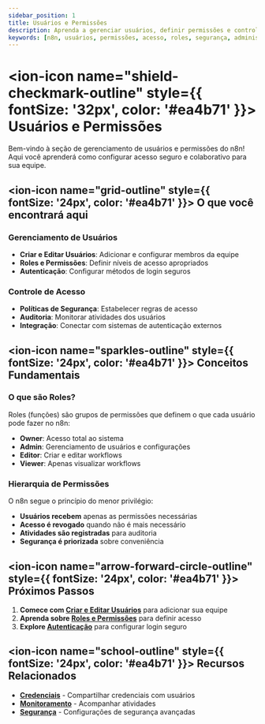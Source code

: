 ```yaml
---
sidebar_position: 1
title: Usuários e Permissões
description: Aprenda a gerenciar usuários, definir permissões e controlar acesso no n8n
keywords: [n8n, usuários, permissões, acesso, roles, segurança, administração]
---
```


# <ion-icon name="shield-checkmark-outline" style={{ fontSize: '32px', color: '#ea4b71' }}></ion-icon> Usuários e Permissões

Bem-vindo à seção de gerenciamento de usuários e permissões do n8n! Aqui você aprenderá como configurar acesso seguro e colaborativo para sua equipe.

## <ion-icon name="grid-outline" style={{ fontSize: '24px', color: '#ea4b71' }}></ion-icon> O que você encontrará aqui

### Gerenciamento de Usuários

- **Criar e Editar Usuários**: Adicionar e configurar membros da equipe
- **Roles e Permissões**: Definir níveis de acesso apropriados
- **Autenticação**: Configurar métodos de login seguros

### Controle de Acesso

- **Políticas de Segurança**: Estabelecer regras de acesso
- **Auditoria**: Monitorar atividades dos usuários
- **Integração**: Conectar com sistemas de autenticação externos

## <ion-icon name="sparkles-outline" style={{ fontSize: '24px', color: '#ea4b71' }}></ion-icon> Conceitos Fundamentais

### O que são Roles?

Roles (funções) são grupos de permissões que definem o que cada usuário pode fazer no n8n:

- **Owner**: Acesso total ao sistema
- **Admin**: Gerenciamento de usuários e configurações
- **Editor**: Criar e editar workflows
- **Viewer**: Apenas visualizar workflows

### Hierarquia de Permissões

O n8n segue o princípio do menor privilégio:

- **Usuários recebem** apenas as permissões necessárias
- **Acesso é revogado** quando não é mais necessário
- **Atividades são registradas** para auditoria
- **Segurança é priorizada** sobre conveniência

## <ion-icon name="arrow-forward-circle-outline" style={{ fontSize: '24px', color: '#ea4b71' }}></ion-icon> Próximos Passos

1. **Comece com [Criar e Editar Usuários](./criar-editar-usuarios)** para adicionar sua equipe
2. **Aprenda sobre [Roles e Permissões](./roles-permissoes)** para definir acesso
3. **Explore [Autenticação](./autenticacao)** para configurar login seguro

## <ion-icon name="school-outline" style={{ fontSize: '24px', color: '#ea4b71' }}></ion-icon> Recursos Relacionados

- **[Credenciais](../credenciais/compartilhamento)** - Compartilhar credenciais com usuários
- **[Monitoramento](../monitoring/visualizar-execucoes)** - Acompanhar atividades
- **[Segurança](../../hosting-n8n/seguranca/autenticacao)** - Configurações de segurança avançadas
